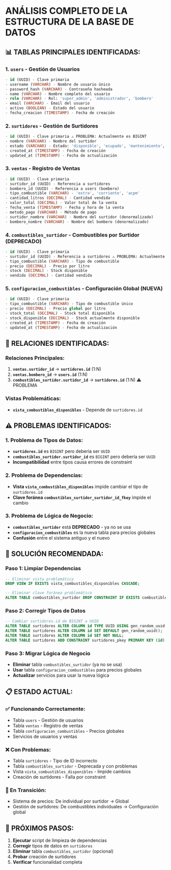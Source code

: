 # ANÁLISIS COMPLETO DE LA ESTRUCTURA DE LA BASE DE DATOS

## 📊 **TABLAS PRINCIPALES IDENTIFICADAS:**

### 1. **`users`** - Gestión de Usuarios
```sql
- id (UUID) - Clave primaria
- username (VARCHAR) - Nombre de usuario único
- password_hash (VARCHAR) - Contraseña hasheada
- name (VARCHAR) - Nombre completo del usuario
- role (VARCHAR) - Rol: 'super_admin', 'administrador', 'bombero'
- email (VARCHAR) - Email del usuario
- activo (BOOLEAN) - Estado del usuario
- fecha_creacion (TIMESTAMP) - Fecha de creación
```

### 2. **`surtidores`** - Gestión de Surtidores
```sql
- id (UUID) - Clave primaria ⚠️ PROBLEMA: Actualmente es BIGINT
- nombre (VARCHAR) - Nombre del surtidor
- estado (VARCHAR) - Estado: 'disponible', 'ocupado', 'mantenimiento', 'fuera_servicio'
- created_at (TIMESTAMP) - Fecha de creación
- updated_at (TIMESTAMP) - Fecha de actualización
```

### 3. **`ventas`** - Registro de Ventas
```sql
- id (UUID) - Clave primaria
- surtidor_id (UUID) - Referencia a surtidores
- bombero_id (UUID) - Referencia a users (bombero)
- tipo_combustible (VARCHAR) - 'extra', 'corriente', 'acpm'
- cantidad_litros (DECIMAL) - Cantidad vendida
- valor_total (DECIMAL) - Valor total de la venta
- fecha_venta (TIMESTAMP) - Fecha y hora de la venta
- metodo_pago (VARCHAR) - Método de pago
- surtidor_nombre (VARCHAR) - Nombre del surtidor (denormalizado)
- bombero_nombre (VARCHAR) - Nombre del bombero (denormalizado)
```

### 4. **`combustibles_surtidor`** - Combustibles por Surtidor (DEPRECADO)
```sql
- id (UUID) - Clave primaria
- surtidor_id (UUID) - Referencia a surtidores ⚠️ PROBLEMA: Actualmente es BIGINT
- tipo_combustible (VARCHAR) - Tipo de combustible
- precio (DECIMAL) - Precio por litro
- stock (DECIMAL) - Stock disponible
- vendido (DECIMAL) - Cantidad vendida
```

### 5. **`configuracion_combustibles`** - Configuración Global (NUEVA)
```sql
- id (UUID) - Clave primaria
- tipo_combustible (VARCHAR) - Tipo de combustible único
- precio (DECIMAL) - Precio global por litro
- stock_total (DECIMAL) - Stock total disponible
- stock_disponible (DECIMAL) - Stock actualmente disponible
- created_at (TIMESTAMP) - Fecha de creación
- updated_at (TIMESTAMP) - Fecha de actualización
```

## 🔗 **RELACIONES IDENTIFICADAS:**

### **Relaciones Principales:**
1. **`ventas.surtidor_id`** → **`surtidores.id`** (1:N)
2. **`ventas.bombero_id`** → **`users.id`** (1:N)
3. **`combustibles_surtidor.surtidor_id`** → **`surtidores.id`** (1:N) ⚠️ PROBLEMA

### **Vistas Problemáticas:**
- **`vista_combustibles_disponibles`** - Depende de `surtidores.id`

## ⚠️ **PROBLEMAS IDENTIFICADOS:**

### **1. Problema de Tipos de Datos:**
- **`surtidores.id`** es `BIGINT` pero debería ser `UUID`
- **`combustibles_surtidor.surtidor_id`** es `BIGINT` pero debería ser `UUID`
- **Incompatibilidad** entre tipos causa errores de constraint

### **2. Problema de Dependencias:**
- **Vista `vista_combustibles_disponibles`** impide cambiar el tipo de `surtidores.id`
- **Clave foránea `combustibles_surtidor_surtidor_id_fkey`** impide el cambio

### **3. Problema de Lógica de Negocio:**
- **`combustibles_surtidor`** está **DEPRECADO** - ya no se usa
- **`configuracion_combustibles`** es la nueva tabla para precios globales
- **Confusión** entre el sistema antiguo y el nuevo

## 🎯 **SOLUCIÓN RECOMENDADA:**

### **Paso 1: Limpiar Dependencias**
```sql
-- Eliminar vista problemática
DROP VIEW IF EXISTS vista_combustibles_disponibles CASCADE;

-- Eliminar clave foránea problemática
ALTER TABLE combustibles_surtidor DROP CONSTRAINT IF EXISTS combustibles_surtidor_surtidor_id_fkey;
```

### **Paso 2: Corregir Tipos de Datos**
```sql
-- Cambiar surtidores.id de BIGINT a UUID
ALTER TABLE surtidores ALTER COLUMN id TYPE UUID USING gen_random_uuid();
ALTER TABLE surtidores ALTER COLUMN id SET DEFAULT gen_random_uuid();
ALTER TABLE surtidores ALTER COLUMN id SET NOT NULL;
ALTER TABLE surtidores ADD CONSTRAINT surtidores_pkey PRIMARY KEY (id);
```

### **Paso 3: Migrar Lógica de Negocio**
- **Eliminar** tabla `combustibles_surtidor` (ya no se usa)
- **Usar** tabla `configuracion_combustibles` para precios globales
- **Actualizar** servicios para usar la nueva lógica

## 📋 **ESTADO ACTUAL:**

### **✅ Funcionando Correctamente:**
- Tabla `users` - Gestión de usuarios
- Tabla `ventas` - Registro de ventas
- Tabla `configuracion_combustibles` - Precios globales
- Servicios de usuarios y ventas

### **❌ Con Problemas:**
- Tabla `surtidores` - Tipo de ID incorrecto
- Tabla `combustibles_surtidor` - Deprecada y con problemas
- Vista `vista_combustibles_disponibles` - Impide cambios
- Creación de surtidores - Falla por constraint

### **🔄 En Transición:**
- Sistema de precios: De individual por surtidor → Global
- Gestión de surtidores: De combustibles individuales → Configuración global

## 🚀 **PRÓXIMOS PASOS:**

1. **Ejecutar** script de limpieza de dependencias
2. **Corregir** tipos de datos en `surtidores`
3. **Eliminar** tabla `combustibles_surtidor` (opcional)
4. **Probar** creación de surtidores
5. **Verificar** funcionalidad completa
